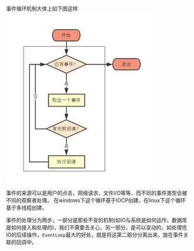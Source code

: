 事件循环机制大体上如下图这样
![](/assets/tick流程图.png)


事件的来源可以是用户的点击，网络请求，文件I/O等等，而不同的事件类型会被不同的观察者处理。
在windows下这个循环基于IOCP创建，在linux下这个循环基于多线程创建。

事件的处理分为两步，一部分是那些不变的机制(如IO与系统是如何运作，数据库是如何接入和处理的)，我们不需要去关心，另一部分，是可以变动的，如处理完IO的后续操作，`EventLoop`最大的好处，就是将这第二部分分离出来，放在事件关联的回调中。